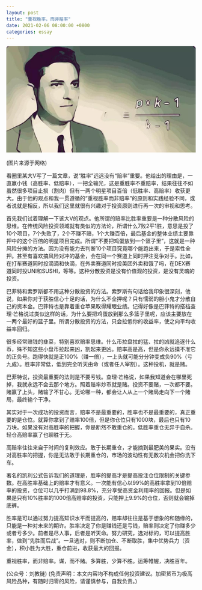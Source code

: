 ```yaml
---
layout: post
title: "重视胜率，而非赔率"
date: 2021-02-06 08:00:00 +0800
categories: essay
---
```


![](/images/2021/20210206.jpg)

(图片来源于网络)

看圈里某大V写了一篇文章，说“胜率”远远没有“赔率”重要。他给出的理由是，一直赢小钱（高胜率、低赔率），一把全输光，这是重胜率不重赔率，结果往往不如虽然很多项目止损（割肉）但有一两个明星项目百倍（低胜率、高赔率）收获更大。由于他的观点和我一贯遵循的“重视胜率而非赔率”的原则和实践经验不同，或者说就是相反，所以我们这里就很有兴趣对于投资原则进行再一次的审视和思考。

首先我们试着理解一下该大V的观点。他所谓的赔率比胜率重要是一种分散风险的思维。在传统风险投资领域就有类似的方法论，所谓什么7败2平1胜，意思是投了10个项目，7个失败了，2个不赚不赔，1个大赚百倍，最后基金的整体业绩主要靠押中的这个百倍的明星项目完成。所谓“不要把鸡蛋放到一个篮子里”，这就是一种风险分摊的方法。因为没有能力去判断10个项目究竟哪个能跑出来，于是索性全押。甚至有喜欢搞风险对冲的基金，会在同一个赛道上同时押注竞争对手。比如，在打车赛道同时投滴滴和快滴，在外卖赛道同时投美团外卖和饿了吗，在DEX赛道同时投UNI和SUSHI，等等。这种分散投资是没有价值观的投资，​是没有灵魂的投资。

巴菲特和索罗斯都不用这种分散投资的方法。索罗斯有句话给我印象很深刻，他说，如果你对于获胜信心十足的话，为什么不全押呢？只有懦弱的胆小鬼才分散自己的资本金。巴菲特也是靠着重仓苹果取得耀眼业绩。记得好像是巴菲特的搭档查理·芒格说过类似这样的话，为什么要把鸡蛋放到那么多篮子里呢，应该主要放在一两个最好的篮子里。所谓分散投资的方法，只会拉低你的收益率，使之向平均收益率回归。

很多经常赔钱的韭菜，特别喜欢赔率思维。什么币拉盘拉的猛、拉的凶就追逐什么币，殊不知这些小盘币拉起来凶，割起来更凶。赔率高是高，但是你永远摸不准它的正负号。跑得快就是正100%（赚一倍），一上头就可能分分钟变成负90%（亏九成）。胜率非常低，低到完全听天由命（或者任人宰割）。这种投机，就是赌。

巴菲特说，投资最重要的法则是不要亏钱。查理·芒格说，如果我知道会在哪里死掉，我就永远不会去那个地方。照着赔率炒币就是赌。投资不要赌，一次都不要。赌赢了上头，赌输了不甘心。无论哪一种，都会让人从上一个赌局走向下一个赌局，最终输个干净。

其实对于一次成功的投资而言，赔率不是最重要的，胜率也不是最重要的，真正重要的是仓位。就算你拿到了赔率100倍，但是你仓位只有1000块，最后也只有10万块。如果没有对高胜率的把握，你是断然不敢重仓的。低胜率重仓无异于自杀。轻仓高赔率赢了也聊胜于无。

高赔率往往来自于时间的复利效应。敢于长期重仓，才能摘到最肥美的果实。没有对高胜率的把握，你是无法敢于长期重仓的，市场的波动性有无数次机会把你洗下车。

著名的凯利公式告诉我们的道理是，胜率的提高才是提高投注仓位限制的关键参数。在高胜率基础上的赔率才有意义。一次能有信心以99%的高胜率拿到10倍赔率的投资，仓位可以几乎打满到98.8%，充分享受高资金利用率的回报。但是如果是只有10%胜率的1000倍高赔率的投资，只能押上9.9%的仓位，否则就会输掉底裤。

胜率是可以通过努力提高知识水平而提高的，赔率却往往是基于想象的和随缘的，只能是一种对未来的期许。胜率决定了你是赚钱还是亏钱，赔率则决定了你赚多少或者亏多少。前者是尽人事，后者是听天命。努力研究，选对标的，可以提高胜率，做到“先胜而后战”。一旦选对，则不断加仓、不断取胜，集中优势兵力（资金），积小胜为大胜，重仓前进，收获最大的回报。

重视胜率，而非赔率。谋，而不赌。多算胜，少算不胜。运筹帷幄，决胜百年。

(公众号：刘教链)
(免责声明：本文内容均不构成任何投资建议。加密货币为极高风险品种，有随时归零的风险，请谨慎参与，自我负责。)
